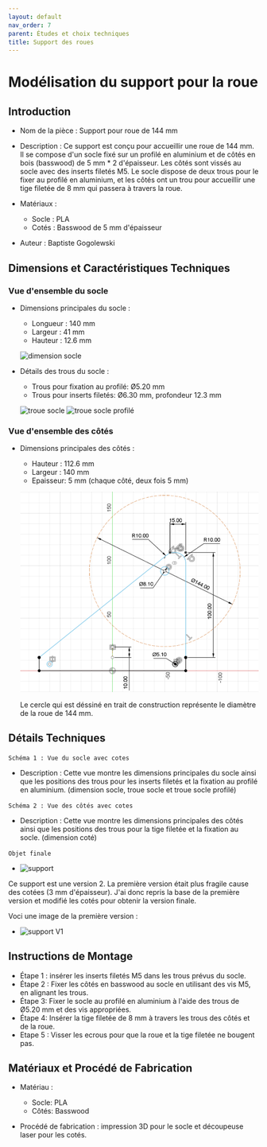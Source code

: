 ```yaml
---
layout: default
nav_order: 7
parent: Études et choix techniques
title: Support des roues
---
```


# Modélisation du support pour la roue

## Introduction

- Nom de la pièce : Support pour roue de 144 mm

- Description : Ce support est conçu pour accueillir une roue 
de 144 mm. Il se compose d'un socle fixé sur un profilé en aluminium et de côtés en bois (basswood) de 5 mm * 2 d'épaisseur. Les côtés sont vissés au socle avec des inserts filetés M5. Le socle dispose de deux trous pour le fixer au profilé en aluminium, et les côtés ont un trou pour accueillir une tige filetée de 8 mm qui passera à travers la roue.

- Matériaux :
    - Socle : PLA
    - Cotés : Basswood de 5 mm d'épaisseur

- Auteur : Baptiste Gogolewski

## Dimensions et Caractéristiques Techniques

### Vue d'ensemble du socle

- Dimensions principales du socle :
    - Longueur : 140 mm
    - Largeur : 41 mm
    - Hauteur : 12.6 mm

    ![dimension socle](dimension_socle.png)

- Détails des trous du socle :
    - Trous pour fixation au profilé: Ø5.20 mm
    - Trous pour inserts filetés: Ø6.30 mm, profondeur 12.3 mm


    ![troue socle](troue_socle.png)
    ![troue socle profilé](troue_profile_socle.png)

### Vue d'ensemble des côtés

- Dimensions principales des côtés :
    - Hauteur : 112.6 mm
    - Largeur : 140 mm
    - Epaisseur: 5 mm (chaque côté, deux fois 5 mm)

    ![dimension coté](dimension_coté.png)

    Le cercle qui est déssiné en trait de construction représente le diamètre de la roue de 144 mm.


## Détails Techniques

```Schéma 1 : Vue du socle avec cotes```

- Description : Cette vue montre les dimensions principales du socle ainsi que les positions des trous pour les inserts filetés et la fixation au profilé en aluminium. (dimension socle, troue socle et troue socle profilé)

```Schéma 2 : Vue des côtés avec cotes```

- Description : Cette vue montre les dimensions principales des côtés ainsi que les positions des trous pour la tige filetée et la fixation au socle. (dimension coté)

```Objet finale```

- ![support](support.png)

Ce support est une version 2. La première version était plus fragile cause des cotées (3 mm d'épaisseur). J'ai donc repris la base de la première version et modifié les cotés pour obtenir la version finale.

Voci une image de la première version :

- ![support V1](supportV1.png)

## Instructions de Montage

- Étape 1 : insérer les inserts filetés M5 dans les trous prévus du socle.
- Étape 2 : Fixer les côtés en basswood au socle en utilisant des vis M5, en alignant les trous.
- Étape 3: Fixer le socle au profilé en aluminium à l'aide des trous de Ø5.20 mm et des vis appropriées.
- Étape 4: Insérer la tige filetée de 8 mm à travers les trous des côtés et de la roue.
- Etape 5 : Visser les ecrous pour que la roue et la tige filetée ne bougent pas.

## Matériaux et Procédé de Fabrication

- Matériau :
    - Socle: PLA
    - Côtés: Basswood

- Procédé de fabrication : impression 3D pour le socle et découpeuse laser pour les cotés.